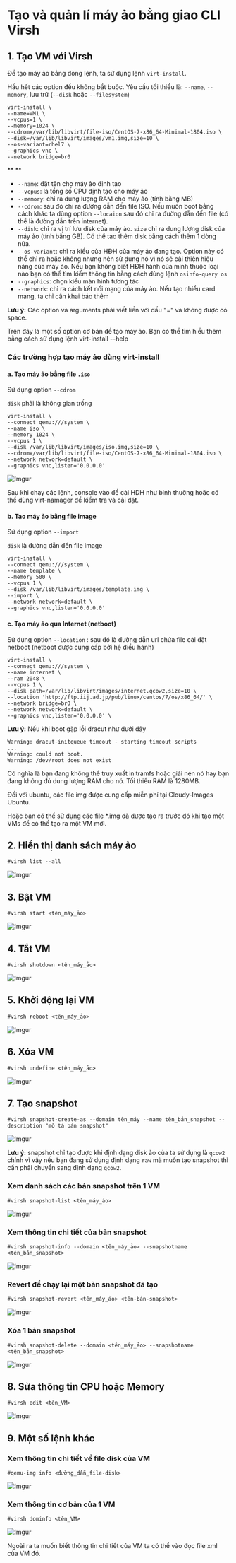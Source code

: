 # Tạo và quản lí máy ảo bằng giao CLI Virsh

## 1. Tạo VM với Virsh

Để tạo máy ảo bằng dòng lệnh, ta sử dụng lệnh `virt-install`.

Hầu hết các option đều không bắt buộc. Yêu cầu tối thiểu là: `--name`, `--memory`, lưu trữ (`--disk` hoặc `--filesystem`)

```
virt-install \
--name=VM1 \
--vcpus=1 \
--memory=1024 \
--cdrom=/var/lib/libvirt/file-iso/CentOS-7-x86_64-Minimal-1804.iso \
--disk=/var/lib/libvirt/images/vm1.img,size=10 \
--os-variant=rhel7 \
--graphics vnc \
--network bridge=br0
```

**
**
- `--name`: đặt tên cho máy ảo định tạo
- `--vcpus`: là tổng số CPU định tạo cho máy ảo
- `--memory`: chỉ ra dung lượng RAM cho máy ảo (tính bằng MB)
- `--cdrom`: sau đó chỉ ra đường dẫn đến file ISO. Nếu muốn boot bằng cách khác ta dùng option `--locaion` sau đó chỉ ra đường dẫn đến file (có thể là đường dẫn trên internet).
- `--disk`: chỉ ra vị trí lưu disk của máy ảo. `size` chỉ ra dung lượng disk của máy ảo (tính bằng GB). Có thể tạo thêm disk bằng cách thêm 1 dòng nữa.
- `--os-variant`: chỉ ra kiểu của HĐH của máy ảo đang tạo. Option này có thể chỉ ra hoặc không nhưng nên sử dụng nó vì nó sẽ cải thiện hiệu năng của máy ảo. Nếu bạn không biết HĐH hành của mình thuộc loại nào bạn có thể tìm kiếm thông tin bằng cách dùng lệnh `osinfo-query os`
- `--graphics`: chọn kiểu màn hình tương tác
- `--network`: chỉ ra cách kết nối mạng của máy ảo. Nếu tạo nhiều card mạng, ta chỉ cần khai báo thêm

**Lưu ý:** Các option và arguments phải viết liền với dấu "=" và không được có space.

Trên đây là một số option cơ bản để tạo máy ảo. Bạn có thể tìm hiểu thêm bằng cách sử dụng lệnh virt-install --help

### Các trường hợp tạo máy ảo dùng virt-install

#### a. Tạo máy ảo bằng file `.iso`

Sử dụng option `--cdrom`

`disk` phải là không gian trống
```
virt-install \
--connect qemu:///system \
--name iso \
--memory 1024 \
--vcpus 1 \
--disk /var/lib/libvirt/images/iso.img,size=10 \
--cdrom=/var/lib/libvirt/file-iso/CentOS-7-x86_64-Minimal-1804.iso \
--network network=default \
--graphics vnc,listen='0.0.0.0'
```
![Imgur](https://i.imgur.com/xFQmNxz.png)

Sau khi chạy các lệnh, console vào để cài HDH như binh thường hoặc có thể dùng virt-namager để kiểm tra và cài đặt.

#### b. Tạo máy ảo bằng file image

Sử dụng option `--import`

`disk` là đường dẫn đến file image

```
virt-install \
--connect qemu:///system \
--name template \
--memory 500 \
--vcpus 1 \
--disk /var/lib/libvirt/images/template.img \
--import \
--network network=default \
--graphics vnc,listen='0.0.0.0'    
```

#### c. Tạo máy ảo qua Internet (netboot)

Sử dụng option `--location` : sau đó là đường dẫn url chứa file cài đặt netboot (netboot được cung cấp bởi hệ điểu hành)
```
virt-install \
--connect qemu:///system \
--name internet \
--ram 2048 \
--vcpus 1 \
--disk path=/var/lib/libvirt/images/internet.qcow2,size=10 \
--location 'http://ftp.iij.ad.jp/pub/linux/centos/7/os/x86_64/' \
--network bridge=br0 \
--network network=default \
--graphics vnc,listen='0.0.0.0' \      
```

**Lưu ý:** Nếu khi boot gặp lỗi dracut như dưới đây
```
Warning: dracut-initqueue timeout - starting timeout scripts
...
Warning: could not boot.
Warning: /dev/root does not exist
```
Có nghĩa là bạn đang không thể truy xuất initramfs hoặc giải nén nó hay bạn đang không đủ dung lượng RAM cho nó. Tối thiểu RAM là 1280MB.

Đối với ubuntu, các file img được cung cấp miễn phí tại Cloudy-Images Ubuntu.

Hoặc bạn có thể sử dụng các file *.img đã được tạo ra trước đó khi tạo một VMs để có thể tạo ra một VM mới.

## 2. Hiển thị danh sách máy ảo

    #virsh list --all

![Imgur](https://i.imgur.com/jVkRVMU.png)

##  3. Bật VM

    #virsh start <tên_máy_ảo>

![Imgur](https://i.imgur.com/Uul7myx.png)

## 4. Tắt VM

    #virsh shutdown <tên_máy_ảo>

![Imgur](https://i.imgur.com/lBSo7nb.png)

## 5. Khởi động lại VM

    #virsh reboot <tên_máy_ảo>

![Imgur](https://i.imgur.com/xBkD0Ni.png)

## 6. Xóa VM

    #virsh undefine <tên_máy_ảo>

![Imgur](https://i.imgur.com/kU1E4ud.png)

## 7. Tạo snapshot

    #virsh snapshot-create-as --domain tên_máy --name tên_bản_snapshot --description "mô tả bản snapshot"

![Imgur](https://i.imgur.com/5aLeJkq.png)

**Lưu ý:** snapshot chỉ tạo được khi định dạng disk ảo của ta sử dụng là `qcow2` chính vì vậy nếu bạn đang sử dụng định dạng `raw` mà muốn tạo snapshot thì cần phải chuyển sang định dạng `qcow2`.

### Xem danh sách các bản snapshot trên 1 VM

    #virsh snapshot-list <tên_máy_ảo>

![Imgur](https://i.imgur.com/J8aPlie.png)

### Xem thông tin chi tiết của bản snapshot

    #virsh snapshot-info --domain <tên_máy_ảo> --snapshotname <tên_bản_snapshot>

![Imgur](https://i.imgur.com/lp4kOCa.png)

### Revert để chạy lại một bản snapshot đã tạo

    #virsh snapshot-revert <tên_máy_ảo> <tên-bản-snapshot>

![Imgur](https://i.imgur.com/kSptwam.png)


### Xóa 1 bản snapshot

    #virsh snapshot-delete --domain <tên_máy_ảo> --snapshotname <tên_bản_snapshot>

![Imgur](https://i.imgur.com/JENZ3Sm.png)

## 8. Sửa thông tin CPU hoặc Memory

    #virsh edit <tên_VM>

![Imgur](https://i.imgur.com/eVrZXym.png)

## 9. Một số lệnh khác

### Xem thông tin chi tiết về file disk của VM

    #qemu-img info <đường_dẫn_file-disk>

![Imgur](https://i.imgur.com/WQ7smrz.png)

### Xem thông tin cơ bản của 1 VM

    #virsh dominfo <tên_VM>

![Imgur](https://i.imgur.com/zJbe2Fg.png) 

Ngoài ra ta muốn biết thông tin chi tiết của VM ta có thể vào đọc file xml của VM đó.